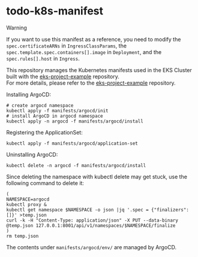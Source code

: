 # todo-k8s-manifest

> [!WARNING]
> If you want to use this manifest as a reference, you need to modify the `spec.certificateARNs` in `IngressClassParams`, the `spec.template.spec.containers[].image` in `Deployment`, and the `spec.rules[].host` in `Ingress`.

This repository manages the Kubernetes manifests used in the EKS Cluster built with the [eks-project-example](https://github.com/gotokazuki/eks-project-example) repository.  
For more details, please refer to the [eks-project-example](https://github.com/gotokazuki/eks-project-example) repository.

Installing ArgoCD:

```shell
# create argocd namespace
kubectl apply -f manifests/argocd/init
# install ArgoCD in argocd namespace
kubectl apply -n argocd -f manifests/argocd/install
```

Registering the ApplicationSet:

```shell
kubectl apply -f manifests/argocd/application-set
```

Uninstalling ArgoCD:

```shell
kubectl delete -n argocd -f manifests/argocd/install
```

Since deleting the namespace with kubectl delete may get stuck, use the following command to delete it:

```shell
(
NAMESPACE=argocd
kubectl proxy &
kubectl get namespace $NAMESPACE -o json |jq '.spec = {"finalizers":[]}' >temp.json
curl -k -H "Content-Type: application/json" -X PUT --data-binary @temp.json 127.0.0.1:8001/api/v1/namespaces/$NAMESPACE/finalize
)
rm temp.json
```

The contents under `manifests/argocd/env/` are managed by ArgoCD.
